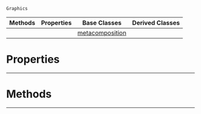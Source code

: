  `Graphics`

|Methods|Properties|Base Classes|Derived Classes|
|---|---|---|---|
| | |[metacomposition](metacomposition.md)| |


 #  Properties


---  
 #  Methods


---  
 

 